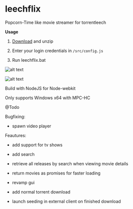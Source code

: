 # leechflix
Popcorn-Time like movie streamer for torrentleech

**Usage**

1) [Download](/bin/leechflix-0.1.zip) and unzip

2) Enter your login credentials in `/src/config.js`

3) Run leechflix.bat


![alt text](http://s2.postimg.org/x94xwsn21/main.png "main")

![alt text](http://s2.postimg.org/6msh7tiux/details.png "det")


Build with NodeJS for Node-webkit

Only supports Windows x64 with MPC-HC

@Todo

Bugfixing:

- spawn video player

Feautures:

- add support for tv shows
- add search
- retrieve all releases by search when viewing movie details
- return movies as promises for faster loading
- revamp gui
- add normal torrent download

- launch seeding in external client on finished download

